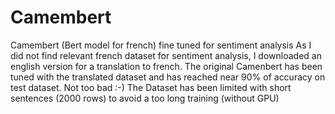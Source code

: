 # Camembert
Camembert (Bert model for french) fine tuned for sentiment analysis
As I did not find relevant french dataset for sentiment analysis, I downloaded an english version for a translation to french.
The original Camenbert has been tuned with the translated dataset and has reached near 90% of accuracy on test dataset. Not too bad :-)
The Dataset has been limited with short sentences (2000 rows) to avoid a too long training (without GPU)
